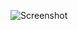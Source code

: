 ![Screenshot](https://raw.githubusercontent.com/Cryakl/Ultimate-RAT-Collection/refs/heads/main/Turkojan/Turkojan%202.0/Screenshot.png)
